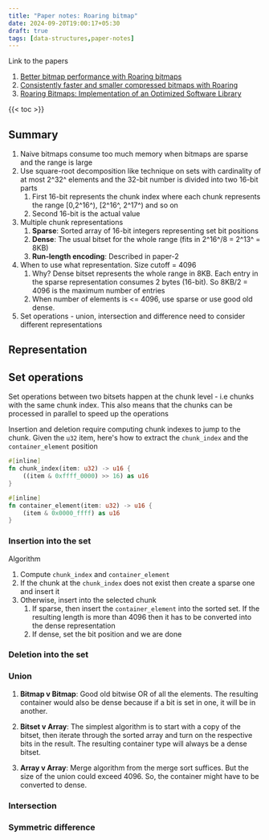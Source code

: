 ```yaml
---
title: "Paper notes: Roaring bitmap"
date: 2024-09-20T19:00:17+05:30
draft: true
tags: [data-structures,paper-notes]
---
```


Link to the papers
1. [Better bitmap performance with Roaring bitmaps](https://arxiv.org/pdf/1402.6407)
1. [Consistently faster and smaller compressed bitmaps with Roaring](https://arxiv.org/pdf/1603.06549)
1. [Roaring Bitmaps: Implementation of an Optimized Software Library](https://arxiv.org/pdf/1709.07821v4)

{{< toc >}}

## Summary
1. Naive bitmaps consume too much memory when bitmaps are sparse and the range is large
1. Use square-root decomposition like technique on sets with cardinality of at most 2^32^ elements and the 32-bit number is divided into two 16-bit parts
    1. First 16-bit represents the chunk index where each chunk represents the range [0,2^16^), [2^16^, 2^17^) and so on
    1. Second 16-bit is the actual value
1. Multiple chunk representations
    1. **Sparse**: Sorted array of 16-bit integers representing set bit positions
    1. **Dense**: The usual bitset for the whole range (fits in 2^16^/8 = 2^13^ = 8KB)
    1. **Run-length encoding**: Described in paper-2
1. When to use what representation. Size cutoff = 4096
    1. Why? Dense bitset represents the whole range in 8KB. Each entry in the sparse representation consumes 2 bytes (16-bit). So 8KB/2 = 4096 is the maximum number of entries
    1. When number of elements is <= 4096, use sparse or use good old dense.
1. Set operations - union, intersection and difference need to consider different representations

## Representation

## Set operations
Set operations between two bitsets happen at the chunk level - i.e chunks with the same chunk index. This also means that the chunks can be processed in parallel to speed up the operations

Insertion and deletion require computing chunk indexes to jump to the chunk. Given the `u32` item, here's how to extract the `chunk_index` and the `container_element` position
```rs
#[inline]
fn chunk_index(item: u32) -> u16 {
    ((item & 0xffff_0000) >> 16) as u16
}

#[inline]
fn container_element(item: u32) -> u16 {
    (item & 0x0000_ffff) as u16
}
```

### Insertion into the set
Algorithm
1. Compute `chunk_index` and `container_element`
1. If the chunk at the `chunk_index` does not exist then create a sparse one and insert it
1. Otherwise, insert into the selected chunk
    1. If sparse, then insert the `container_element` into the sorted set. If the resulting length is more than 4096 then it has to be converted into the dense representation
    1. If dense, set the bit position and we are done

### Deletion into the set

### Union
1. **Bitmap v Bitmap**: Good old bitwise OR of all the elements. The resulting container would also be dense because if a bit is set in one, it will be in another.

1. **Bitset v Array**: The simplest algorithm is to start with a copy of the bitset, then iterate through the sorted array and turn on the respective bits in the result. The resulting container type will always be a dense bitset.

1. **Array v Array**: Merge algorithm from the merge sort suffices. But the size of the union could exceed 4096. So, the container might have to be converted to dense.

### Intersection

### Symmetric difference

